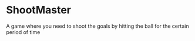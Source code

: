 # ShootMaster
A game where you need to shoot the goals by hitting the ball for the certain period of time
